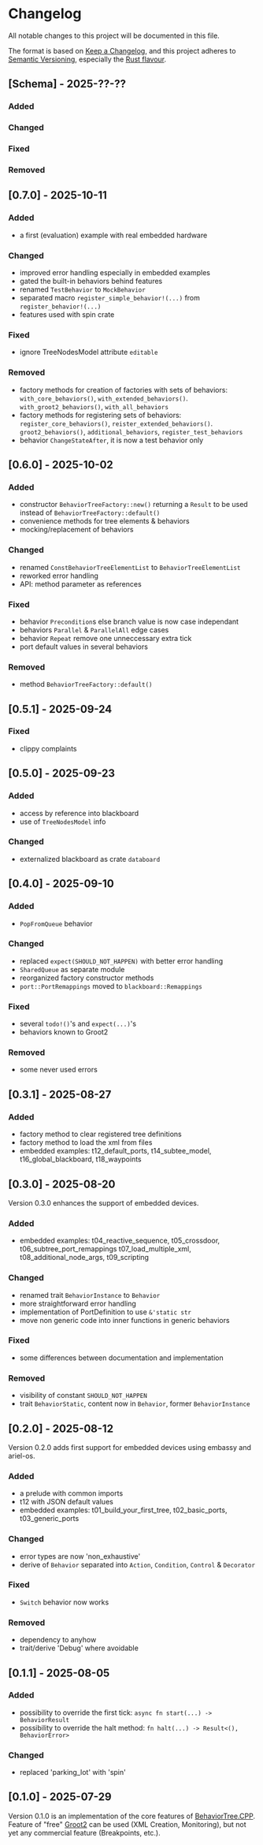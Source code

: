 # Changelog

All notable changes to this project will be documented in this file.

The format is based on [Keep a Changelog](https://keepachangelog.com/en/1.0.0/),
and this project adheres to [Semantic Versioning](https://semver.org/spec/v2.0.0.html),
especially the [Rust flavour](https://doc.rust-lang.org/cargo/reference/semver.html).

## [Schema] - 2025-??-??

### Added

### Changed

### Fixed

### Removed

## [0.7.0] - 2025-10-11

### Added
- a first (evaluation) example with real embedded hardware

### Changed
- improved error handling especially in embedded examples
- gated the built-in behaviors behind features
- renamed `TestBehavior` to `MockBehavior`
- separated macro `register_simple_behavior!(...)` from `register_behavior!(...)`
- features used with spin crate

### Fixed
- ignore TreeNodesModel attribute `editable`

### Removed
- factory methods for creation of factories with sets of behaviors: `with_core_behaviors()`, `with_extended_behaviors()`. `with_groot2_behaviors()`, `with_all_behaviors`
- factory methods for registering sets of behaviors: `register_core_behaviors()`, `reister_extended_behaviors()`. `groot2_behaviors()`, `additional_behaviors`, `register_test_behaviors`
- behavior `ChangeStateAfter`, it is now a test behavior only

## [0.6.0] - 2025-10-02

### Added
- constructor `BehaviorTreeFactory::new()` returning a `Result` 
  to be used instead of `BehaviorTreeFactory::default()`
- convenience methods for tree elements & behaviors
- mocking/replacement of behaviors

### Changed
- renamed `ConstBehaviorTreeElementList` to `BehaviorTreeElementList`
- reworked error handling
- API: method parameter as references

### Fixed
- behavior `Precondition`s else branch value is now case independant
- behaviors `Parallel` & `ParallelAll` edge cases
- behavior `Repeat` remove one unneccessary extra tick
- port default values in several behaviors

### Removed
- method `BehaviorTreeFactory::default()`

## [0.5.1] - 2025-09-24

### Fixed
- clippy complaints

## [0.5.0] - 2025-09-23

### Added
- access by reference into blackboard
- use of `TreeNodesModel` info

### Changed
- externalized blackboard as crate `databoard`

## [0.4.0] - 2025-09-10

### Added
- `PopFromQueue` behavior

### Changed
- replaced `expect(SHOULD_NOT_HAPPEN)` with better error handling
- `SharedQueue` as separate module
- reorganized factory constructor methods
- `port::PortRemappings` moved to `blackboard::Remappings`

### Fixed
- several `todo!()`'s and `expect(...)`'s
- behaviors known to Groot2

### Removed
- some never used errors

## [0.3.1] - 2025-08-27

### Added
- factory method to clear registered tree definitions
- factory method to load the xml from files
- embedded examples: t12_default_ports, t14_subtee_model, t16_global_blackboard, t18_waypoints

## [0.3.0] - 2025-08-20

Version 0.3.0 enhances the support of embedded devices.

### Added
- embedded examples:
  t04_reactive_sequence, t05_crossdoor, t06_subtree_port_remappings
  t07_load_multiple_xml, t08_additional_node_args, t09_scripting

### Changed
- renamed trait `BehaviorInstance` to `Behavior`
- more straightforward error handling
- implementation of PortDefinition to use `&'static str`
- move non generic code into inner functions in generic behaviors

### Fixed
- some differences between documentation and implementation

### Removed
- visibility of constant `SHOULD_NOT_HAPPEN`
- trait `BehaviorStatic`, content now in `Behavior`, former `BehaviorInstance`

## [0.2.0] - 2025-08-12

Version 0.2.0 adds first support for embedded devices using embassy and ariel-os.

### Added
- a prelude with common imports
- t12 with JSON default values
- embedded examples: t01_build_your_first_tree, t02_basic_ports, t03_generic_ports

### Changed
- error types are now 'non_exhaustive'
- derive of `Behavior` separated into `Action`, `Condition`, `Control` & `Decorator`

### Fixed
- `Switch` behavior now works

### Removed
- dependency to anyhow
- trait/derive 'Debug' where avoidable

## [0.1.1] - 2025-08-05

### Added
- possibility to override the first tick: `async fn start(...) -> BehaviorResult`
- possibility to override the halt method: `fn halt(...) -> Result<(), BehaviorError>`

### Changed
- replaced 'parking_lot' with 'spin'

## [0.1.0] - 2025-07-29

Version 0.1.0 is an implementation of the core features of [BehaviorTree.CPP](https://www.behaviortree.dev/).
Feature of "free" [Groot2](https://www.behaviortree.dev/groot) can be used (XML Creation, Monitoring), but not yet any commercial feature (Breakpoints, etc.).